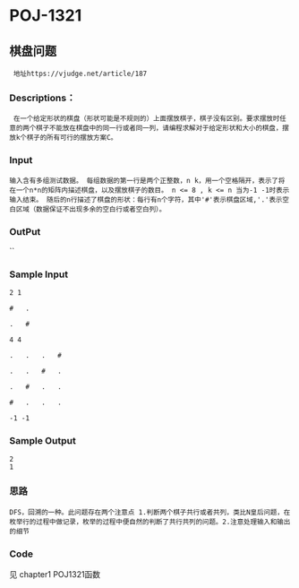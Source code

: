 # POJ-1321

## 棋盘问题

` 地址https://vjudge.net/article/187`

### Descriptions：

` 在一个给定形状的棋盘（形状可能是不规则的）上面摆放棋子，棋子没有区别。要求摆放时任意的两个棋子不能放在棋盘中的同一行或者同一列，请编程求解对于给定形状和大小的棋盘，摆放k个棋子的所有可行的摆放方案C。`

### Input

`输入含有多组测试数据。 每组数据的第一行是两个正整数，n k，用一个空格隔开，表示了将在一个n*n的矩阵内描述棋盘，以及摆放棋子的数目。 n <= 8 , k <= n 当为-1 -1时表示输入结束。 随后的n行描述了棋盘的形状：每行有n个字符，其中'#'表示棋盘区域,'.'表示空白区域（数据保证不出现多余的空白行或者空白列）。`

### OutPut

``

### Sample Input

```
2 1

#	.

.	#

4 4

.	.	.	#

.	.	#	.

.	#	.	.

#	.	.	.

-1 -1
```

### Sample Output

```
2
1
```

### 思路

`DFS，回溯的一种。此问题存在两个注意点 1.判断两个棋子共行或者共列，类比N皇后问题，在枚举行的过程中做记录，枚举的过程中便自然的判断了共行共列的问题。2.注意处理输入和输出的细节`

### Code

见 chapter1  POJ1321函数